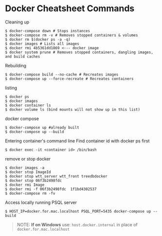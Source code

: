 # Docker Cheatsheet Commands

Cleaning up
```shell
$ docker-compose down # Stops instances
$ docker-compose rm -v # Removes stopped containers & volumes
$ docker rm $(docker ps -a -q)
$ docker images # Lists all images
$ docker rmi 4b5361dd1869 <--- docker image
$ docker system prune # Removes stopped containers, dangling images, and build caches
```

Rebuilding
```shell
$ docker-compose build --no-cache # Recreates images
$ docker-compose up --force-recreate # Recreates containers
```

listing
```shell
$ docker ps
$ docker images
$ docker container ls
$ docker volume ls (bind mounts will not show up in this list)
```

docker compose
```shell
$ docker-compose up #already built
$ docker-compose up --build
```

Entering container's command line
Find container id with docker ps first
```shell
$ docker exec -it <container id> /bin/bash
```

remove or stop docker
```shell
$ docker images -a
$ docker stop ImageId
$ docker stop wtt_server wtt_front treedbdocker
$ docker stop 06f3b2498fdc
$ docker rmi Image
$ docker rmi -f 06f3b2498fdc  1f1bd4302537
$ docker-compose rm -fv
```

Access locally running PSQL server
```shell
$ HOST_IP=docker.for.mac.localhost PSQL_PORT=5435 docker-compose up --build
```
> NOTE: **If on Windows** use: ```host.docker.internal``` in place of ```docker.for.mac.localhost```